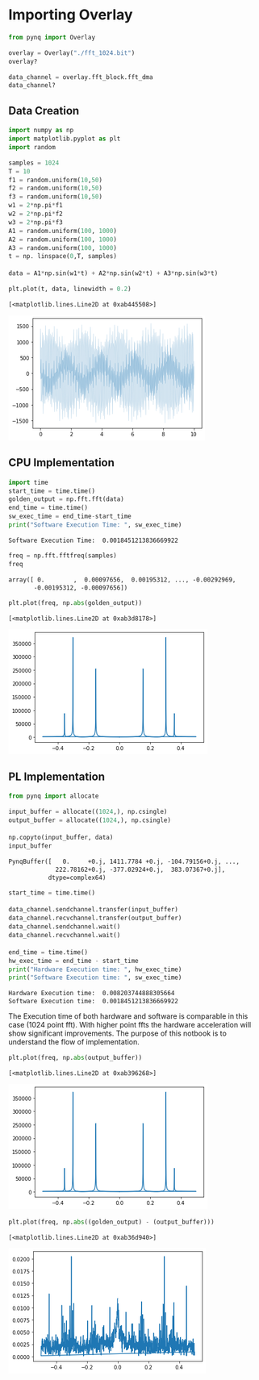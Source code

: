 # Importing Overlay


```python
from pynq import Overlay
```


```python
overlay = Overlay("./fft_1024.bit")
overlay?
```






```python
data_channel = overlay.fft_block.fft_dma
data_channel?
```

## Data Creation


```python
import numpy as np
import matplotlib.pyplot as plt
import random
```


```python
samples = 1024
T = 10
f1 = random.uniform(10,50)
f2 = random.uniform(10,50)
f3 = random.uniform(10,50)
w1 = 2*np.pi*f1
w2 = 2*np.pi*f2
w3 = 2*np.pi*f3
A1 = random.uniform(100, 1000)
A2 = random.uniform(100, 1000)
A3 = random.uniform(100, 1000)
t = np. linspace(0,T, samples)

data = A1*np.sin(w1*t) + A2*np.sin(w2*t) + A3*np.sin(w3*t)
```


```python
plt.plot(t, data, linewidth = 0.2)
```




    [<matplotlib.lines.Line2D at 0xab445508>]




    
![png](output_7_1.png)
    


## CPU Implementation


```python
import time
start_time = time.time()
golden_output = np.fft.fft(data)
end_time = time.time()
sw_exec_time = end_time-start_time
print("Software Execution Time: ", sw_exec_time)
```

    Software Execution Time:  0.0018451213836669922



```python
freq = np.fft.fftfreq(samples)
freq
```




    array([ 0.        ,  0.00097656,  0.00195312, ..., -0.00292969,
           -0.00195312, -0.00097656])




```python
plt.plot(freq, np.abs(golden_output))
```




    [<matplotlib.lines.Line2D at 0xab3d8178>]




    
![png](output_11_1.png)
    


## PL Implementation


```python
from pynq import allocate
```


```python
input_buffer = allocate((1024,), np.csingle)
output_buffer = allocate((1024,), np.csingle)

np.copyto(input_buffer, data)
input_buffer
```




    PynqBuffer([   0.     +0.j, 1411.7784 +0.j, -104.79156+0.j, ...,
                 222.78162+0.j, -377.02924+0.j,  383.07367+0.j],
               dtype=complex64)




```python
start_time = time.time()

data_channel.sendchannel.transfer(input_buffer)
data_channel.recvchannel.transfer(output_buffer)
data_channel.sendchannel.wait()
data_channel.recvchannel.wait()

end_time = time.time()
hw_exec_time = end_time - start_time
print("Hardware Execution time: ", hw_exec_time)
print("Software Execution time: ", sw_exec_time)
```

    Hardware Execution time:  0.008203744888305664
    Software Execution time:  0.0018451213836669922


The Execution time of both hardware and software is comparable in this case (1024 point fft). With higher point ffts the hardware acceleration will show significant improvements. The purpose of this notbook is to understand the flow of implementation.


```python
plt.plot(freq, np.abs(output_buffer))
```




    [<matplotlib.lines.Line2D at 0xab396268>]




    
![png](output_17_1.png)
    



```python
plt.plot(freq, np.abs((golden_output) - (output_buffer)))
```




    [<matplotlib.lines.Line2D at 0xab36d940>]




    
![png](output_18_1.png)
    

